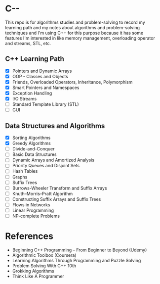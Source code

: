 # C--
This repo is for algorithms studies and problem-solving to record my learning path and my notes about algorithms and problem-solving techniques
and I'm using C++ for this purpose because it has some features I'm interested in like memory management, overloading operator and streams, STL, etc.
## C++ Learning Path
- [x] Pointers and Dynamic Arrays
- [x] OOP - Classes and Objects
- [x] Friends, Overloaded Operators, Inheritance, Polymorphism
- [x] Smart Pointers and Namespaces
- [x] Exception Handling
- [x] I/O Streams
- [ ] Standard Template Library (STL)
- [ ] GUI
## Data Structures and Algorithms
- [x] Sorting Algorithms
- [x] Greedy Algorithms
- [ ] Divide-and-Conquer
- [ ] Basic Data Structures
- [ ] Dynamic Arrays and Amortized Analysis
- [ ] Priority Queues and Disjoint Sets
- [ ] Hash Tables
- [ ] Graphs
- [ ] Suffix Trees
- [ ] Burrows-Wheeler Transform and Suffix Arrays
- [ ] Knuth–Morris–Pratt Algorithm
- [ ] Constructing Suffix Arrays and Suffix Trees
- [ ] Flows in Networks
- [ ] Linear Programming
- [ ] NP-complete Problems
# References
<ul>
<li> Beginning C++ Programming – From Beginner to Beyond (Udemy)
<li> Algorithmic Toolbox (Coursera)
<li> Learning Algorithms Through Programming and Puzzle Solving
<li> Problem Solving With C++ 10th
<li> Grokking Algorithms
<li> Think Like A Programmer
